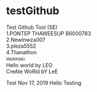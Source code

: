 ﻿# testGithub
Test Github Tool (SE)  
1.PONTEP THAWEESUP B6000783  
2.Newlnwza007  
3.pleza5552  
4.Thanathon  
ทดสอบนะ  
Hello world by LEO  
CreAte WoRld bY LeE  

Test Nov 17, 2019
Hello Testing